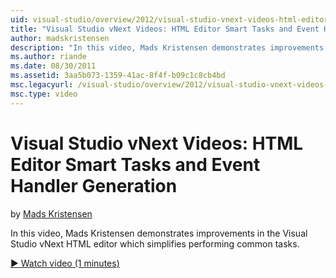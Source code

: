 ```yaml
---
uid: visual-studio/overview/2012/visual-studio-vnext-videos-html-editor-smart-tasks-and-event-handler-generation
title: "Visual Studio vNext Videos: HTML Editor Smart Tasks and Event Handler Generation | Microsoft Docs"
author: madskristensen
description: "In this video, Mads Kristensen demonstrates improvements in the Visual Studio vNext HTML editor which simplifies performing common tasks."
ms.author: riande
ms.date: 08/30/2011
ms.assetid: 3aa5b073-1359-41ac-8f4f-b09c1c8cb4bd
msc.legacyurl: /visual-studio/overview/2012/visual-studio-vnext-videos-html-editor-smart-tasks-and-event-handler-generation
msc.type: video
---
```

Visual Studio vNext Videos: HTML Editor Smart Tasks and Event Handler Generation
====================
by [Mads Kristensen](https://github.com/madskristensen)

In this video, Mads Kristensen demonstrates improvements in the Visual Studio vNext HTML editor which simplifies performing common tasks.

[&#9654; Watch video (1 minutes)](https://channel9.msdn.com/Blogs/ASP-NET-Site-Videos/visual-studio-vnext-videos-html-editor-smart-tasks-and-event-handler-generation)
